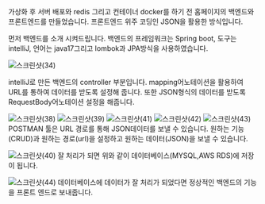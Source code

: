 가상화 후 서버 배포와 redis 그리고 컨테이너 docker를 하기 전 홈페이지의 백엔드와 프론트엔드를 만들었습니다.
프론트엔드 위주 코딩인 JSON을 활용한 방식입니다.


먼저 백엔드를 소개 시켜드립니다. 
백엔드의 프레임워크는 Spring boot, 도구는 intelliJ, 언어는 java17그리고 lombok과 JPA방식을 사용하였습니다.


![스크린샷(34)](https://github.com/user-attachments/assets/8729e143-b897-492e-959b-9cf9966ccde1)


intelliJ로 만든 백엔드의 controller 부분입니다.
mapping어노테이션을 활용하여 URL를 통하여 데이터를 받도록 설정해 줍니다. 
또한 JSON형식의 데이터를 받도록 RequestBody어노테이션 설정을 해줍니다.


![스크린샷(38)](https://github.com/user-attachments/assets/47164cc5-7eb9-4f0e-8372-356a2397d42b)
![스크린샷(39)](https://github.com/user-attachments/assets/5a6f1510-3f60-45fb-af28-61ddba48601e)
![스크린샷(41)](https://github.com/user-attachments/assets/b39db656-a79e-42e0-9b02-592084fd5e6f)
![스크린샷(42)](https://github.com/user-attachments/assets/7fc2aec1-1cb5-4948-96cb-5ca6198c7d91)
![스크린샷(43)](https://github.com/user-attachments/assets/928ba010-4a69-454c-b30a-581c88a3a394)
POSTMAN 툴은 URL 경로를 통해 JSON데이터를 보낼 수 있습니다.
원하는 기능(CRUD)과 원하는 경로(url)을 설정하고 원하는 데이터(JSON)을 보낼 수 있습니다. 


![스크린샷(40)](https://github.com/user-attachments/assets/b07cdd21-d598-422b-8991-acd12dac89f9)
잘 처리가 되면 위와 같이 데이터베이스(MYSQL,AWS RDS)에 저장이 됩니다.

![스크린샷(44)](https://github.com/user-attachments/assets/b77b661f-50c9-4415-a759-30921dc8aef0)
데이터베이스에 데이터가 잘 처리가 되었다면 정상적인 백엔드의 기능을 프론트 엔드로 보내줍니다.












